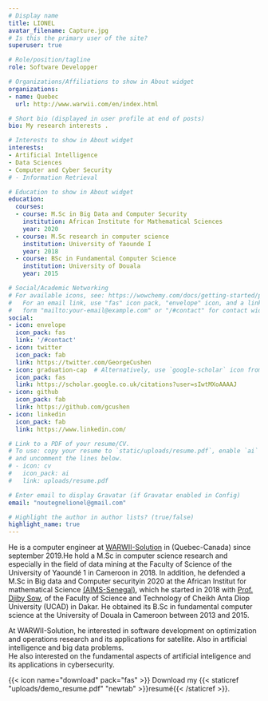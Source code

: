 ```yaml
---
# Display name
title: LIONEL
avatar_filename: Capture.jpg
# Is this the primary user of the site?
superuser: true

# Role/position/tagline
role: Software Developper 

# Organizations/Affiliations to show in About widget
organizations:
- name: Quebec
  url: http://www.warwii.com/en/index.html

# Short bio (displayed in user profile at end of posts)
bio: My research interests .

# Interests to show in About widget
interests:
- Artificial Intelligence
- Data Sciences
- Computer and Cyber Security
# - Information Retrieval

# Education to show in About widget
education:
  courses:
  - course: M.Sc in Big Data and Computer Security
    institution: African Institute for Mathematical Sciences
    year: 2020
  - course: M.Sc research in computer science 
    institution: University of Yaounde I
    year: 2018
  - course: BSc in Fundamental Computer Science
    institution: University of Douala
    year: 2015

# Social/Academic Networking
# For available icons, see: https://wowchemy.com/docs/getting-started/page-builder/#icons
#   For an email link, use "fas" icon pack, "envelope" icon, and a link in the
#   form "mailto:your-email@example.com" or "/#contact" for contact widget.
social:
- icon: envelope
  icon_pack: fas
  link: '/#contact'
- icon: twitter
  icon_pack: fab
  link: https://twitter.com/GeorgeCushen
- icon: graduation-cap  # Alternatively, use `google-scholar` icon from `ai` icon pack
  icon_pack: fas
  link: https://scholar.google.co.uk/citations?user=sIwtMXoAAAAJ
- icon: github
  icon_pack: fab
  link: https://github.com/gcushen
- icon: linkedin
  icon_pack: fab
  link: https://www.linkedin.com/

# Link to a PDF of your resume/CV.
# To use: copy your resume to `static/uploads/resume.pdf`, enable `ai` icons in `params.toml`, 
# and uncomment the lines below.
# - icon: cv
#   icon_pack: ai
#   link: uploads/resume.pdf

# Enter email to display Gravatar (if Gravatar enabled in Config)
email: "noutegnelionel@gmail.com"

# Highlight the author in author lists? (true/false)
highlight_name: true
---
```


He is a computer engineer at <a href="http://www.warwii.com/en/index.html">
WARWII-Solution</a> in (Quebec-Canada) since september 2019.He hold a  M.Sc  in computer science research and especially in the field of data mining at the 
Faculty of Science of the University of Yaoundé 1 in Cameroon in 2018.  In addition, he defended a M.Sc in Big data and Computer securityin 2020 at the African Institut for mathematical Science <a href="https://aims-senegal.org/">(AIMS-Senegal)</a>, which he started in 2018 with 
 <a href="http://lacgaatdsi.blogspot.com/2018/12/dr-diby-sow.html">Prof. Djiby Sow</a>, of the Faculty of Science and Technology of Cheikh Anta Diop University (UCAD) in Dakar. He obtained its B.Sc in fundamental computer science at the University of Douala in Cameroon between 2013 and 2015.</p>

<p>At WARWII-Solution, he interested in software development on optimization and operations research  and its applications for satellite. Also in artificial intelligence and big data problems. <br>He also interested on the fundamental aspects of artificial inteligence and its applications in cybersecurity.

{{< icon name="download" pack="fas" >}} Download my {{< staticref "uploads/demo_resume.pdf" "newtab" >}}resumé{{< /staticref >}}.
